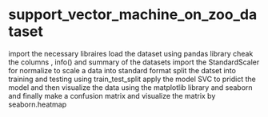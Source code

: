 # support_vector_machine_on_zoo_dataset
import the necessary libraires
load the dataset using pandas library 
cheak the columns , info() and summary of the datasets
import the StandardScaler for normalize to scale a data into standard format 
split the datset into training and testing using train_test_split
apply the model SVC to pridict the model 
and then visualize the data using the matplotlib library and seaborn
and finally make a confusion matrix and visualize the matrix by seaborn.heatmap
